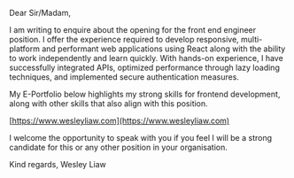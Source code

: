 Dear Sir/Madam,

I am writing to enquire about the opening for the front end engineer position. I offer the experience required to develop responsive, multi-platform and performant web applications using React along with the ability to work independently and learn quickly. With hands-on experience, I have successfully integrated APIs, optimized performance through lazy loading techniques, and implemented secure authentication measures.

My E-Portfolio below highlights my strong skills for frontend development, along with other skills that also align with this position.

[https://www.wesleyliaw.com](https://www.wesleyliaw.com)

I welcome the opportunity to speak with you if you feel I will be a strong candidate for this or any other position in your organisation.

Kind regards,
Wesley Liaw
